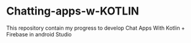 # Chatting-apps-w-KOTLIN
This repository contain my progress  to develop Chat Apps With Kotlin + Firebase in android Studio
